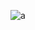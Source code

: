 ![a](https://github.com/nurdan0/Bogazici-Gamejam-2024-Whisper-Of-PaperWorld/assets/77547240/799f5368-5428-4d0d-897e-5e03323a1def)
